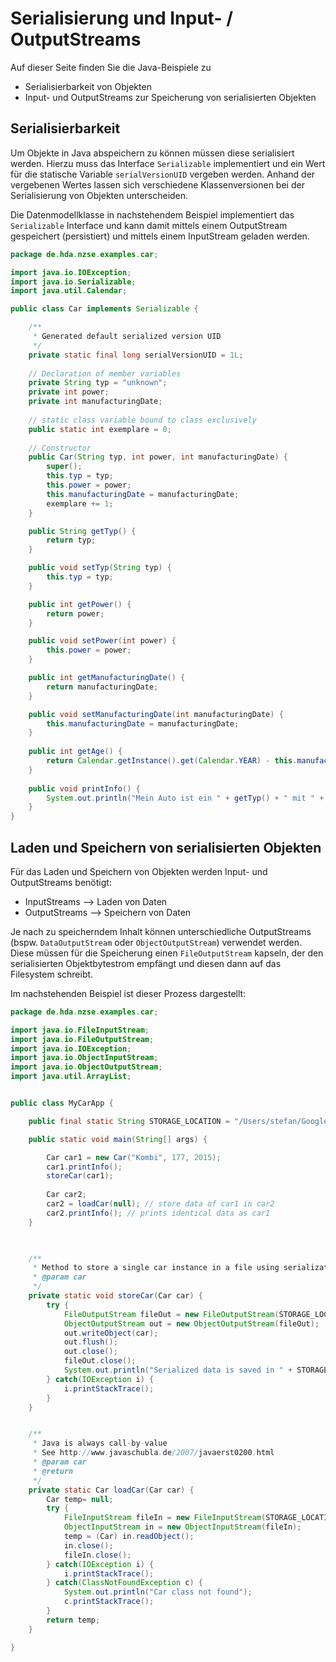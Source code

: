<!-- # Java-Beispiel aus der Vorlesung -->
# Serialisierung und Input- / OutputStreams

Auf dieser Seite finden Sie die Java-Beispiele zu

* Serialisierbarkeit von Objekten
* Input- und OutputStreams zur Speicherung von serialisierten Objekten



## Serialisierbarkeit

Um Objekte in Java abspeichern zu können müssen diese serialisiert werden. Hierzu muss das Interface `Serializable` implementiert und ein Wert für die statische Variable `serialVersionUID` vergeben werden. Anhand der vergebenen Wertes lassen sich verschiedene Klassenversionen bei der Serialisierung von Objekten unterscheiden.

Die Datenmodellklasse in nachstehendem Beispiel implementiert das `Serializable` Interface und kann damit mittels einem OutputStream gespeichert (persistiert) und mittels einem InputStream geladen werden.

```java
package de.hda.nzse.examples.car;

import java.io.IOException;
import java.io.Serializable;
import java.util.Calendar;

public class Car implements Serializable {

	/**
	 * Generated default serialized version UID
	 */
	private static final long serialVersionUID = 1L;
	
	// Declaration of member variables
	private String typ = "unknown";
	private int power;
	private int manufacturingDate;
	
	// static class variable bound to class exclusively
	public static int exemplare = 0;
	
	// Constructor
	public Car(String typ, int power, int manufacturingDate) {
		super();
		this.typ = typ;
		this.power = power;
		this.manufacturingDate = manufacturingDate;
		exemplare += 1;
	}

	public String getTyp() {
		return typ;
	}

	public void setTyp(String typ) {
		this.typ = typ;
	}

	public int getPower() {
		return power;
	}

	public void setPower(int power) {
		this.power = power;
	}

	public int getManufacturingDate() {
		return manufacturingDate;
	}

	public void setManufacturingDate(int manufacturingDate) {
		this.manufacturingDate = manufacturingDate;
	}
	
	public int getAge() {
		return Calendar.getInstance().get(Calendar.YEAR) - this.manufacturingDate;
	}
	
	public void printInfo() {
		System.out.println("Mein Auto ist ein " + getTyp() + " mit " + getPower() + " PS und ist " + getAge() + " Jahre alt.");
	}
}
```


## Laden und Speichern von serialisierten Objekten

Für das Laden und Speichern von Objekten werden Input- und OutputStreams benötigt:

* InputStreams --> Laden von Daten
* OutputStreams --> Speichern von Daten

Je nach zu speicherndem Inhalt können unterschiedliche OutputStreams (bspw. `DataOutputStream` oder `ObjectOutputStream`) verwendet werden.
Diese müssen für die Speicherung einen `FileOutputStream` kapseln, der den serialisierten Objektbytestrom empfängt und diesen dann auf das Filesystem schreibt. 

Im nachstehenden Beispiel ist dieser Prozess dargestellt:

```java
package de.hda.nzse.examples.car;

import java.io.FileInputStream;
import java.io.FileOutputStream;
import java.io.IOException;
import java.io.ObjectInputStream;
import java.io.ObjectOutputStream;
import java.util.ArrayList;


public class MyCarApp {

	public final static String STORAGE_LOCATION = "/Users/stefan/Google Drive/hda/LVAs/NZSE/Java/resources/cars.txt";

	public static void main(String[] args) {

		Car car1 = new Car("Kombi", 177, 2015);
		car1.printInfo();
		storeCar(car1);
		
		Car car2;
		car2 = loadCar(null); // store data of car1 in car2 
		car2.printInfo(); // prints identical data as car1
	}


	
	/**
	 * Method to store a single car instance in a file using serialization
	 * @param car
	 */
	private static void storeCar(Car car) {
		try {
			FileOutputStream fileOut = new FileOutputStream(STORAGE_LOCATION);
			ObjectOutputStream out = new ObjectOutputStream(fileOut);
			out.writeObject(car);
			out.flush();
			out.close();
			fileOut.close();
			System.out.println("Serialized data is saved in " + STORAGE_LOCATION);
		} catch(IOException i) {
			i.printStackTrace();
		}
	}


	/**
	 * Java is always call-by-value
	 * See http://www.javaschubla.de/2007/javaerst0200.html
	 * @param car
	 * @return
	 */
	private static Car loadCar(Car car) {
		Car temp= null;
		try {
			FileInputStream fileIn = new FileInputStream(STORAGE_LOCATION);
			ObjectInputStream in = new ObjectInputStream(fileIn);
			temp = (Car) in.readObject();
			in.close();
			fileIn.close();
		} catch(IOException i) {
			i.printStackTrace();
		} catch(ClassNotFoundException c) {
			System.out.println("Car class not found");
			c.printStackTrace();
		}
		return temp;
	}

}
```